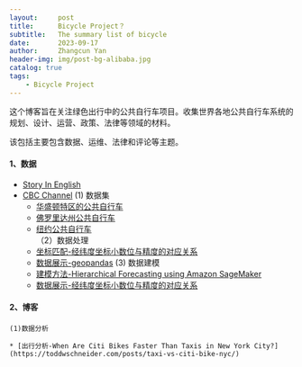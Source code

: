 ```yaml
---
layout:     post
title:      Bicycle Project？
subtitle:   The summary list of bicycle  
date:       2023-09-17
author:     Zhangcun Yan
header-img: img/post-bg-alibaba.jpg
catalog: true
tags:
    - Bicycle Project
---
```


这个博客旨在关注绿色出行中的公共自行车项目。收集世界各地公共自行车系统的规划、设计、运营、政策、法律等领域的材料。

该包括主要包含数据、运维、法律和评论等主题。

#### 1、数据
* [Story In English](https://www.youtube.com/@WooEnglish)
* [CBC Channel](https://zhuanlan.zhihu.com/p/334902659)
	(1) 数据集
  	* [华盛顿特区的公共自行车](https://bikesharemap.com/newyork/#/10.7989835523655/-73.986/40.7525/)
  	* [佛罗里达州公共自行车](https://www.citibikemiami.com/#stationmap)
  	* [纽约公共自行车](https://trafficsafetyforum.nypdonline.org/2e5c3f4b-85c1-4635-83c6-22b27fe7c75c/view/89)		
       （2）数据处理
	* [坐标匹配-经纬度坐标小数位与精度的对应关系](https://www.jianshu.com/p/cff30c491a0b)
 	* [数据展示-geopandas](https://geopandas.org/en/stable/docs/reference/api/geopandas.GeoSeries.within.html)
	(3) 数据建模
	* [建模方法-Hierarchical Forecasting using Amazon SageMaker](https://aws.amazon.com/blogs/machine-learning/hierarchical-forecasting-using-amazon-sagemaker/)
 	* [数据展示-经纬度坐标小数位与精度的对应关系](https://www.jianshu.com/p/cff30c491a0b)
  	</ur>
#### 2、博客

	(1)数据分析
 
 	* [出行分析-When Are Citi Bikes Faster Than Taxis in New York City?](https://toddwschneider.com/posts/taxi-vs-citi-bike-nyc/)


